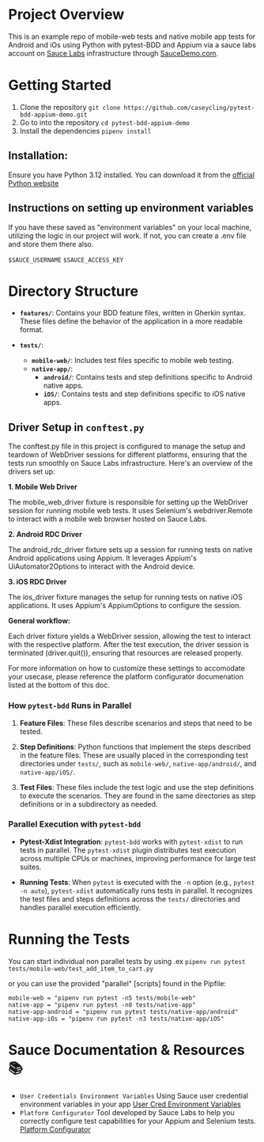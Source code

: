 # Project Overview
This is an example repo of mobile-web tests and native mobile app tests for Android and iOs using Python with pytest-BDD and Appium via a sauce labs account on [Sauce Labs](https://saucelabs.com/) infrastructure through [SauceDemo.com](https://www.saucedemo.com/).

# Getting Started
1. Clone the repository `git clone https://github.com/caseycling/pytest-bdd-appium-demo.git`
2. Go to into the repository `cd pytest-bdd-appium-demo`
3. Install the dependencies `pipenv install`

## Installation:

Ensure you have Python 3.12 installed. You can download it from the [official Python website](https://www.python.org/downloads/)

## Instructions on setting up environment variables
If you have these saved as "environment variables" on your local machine, utilizing the logic in our project will work. If not, you can create a .env file and store them there also.

`$SAUCE_USERNAME`
`$SAUCE_ACCESS_KEY`

# Directory Structure

- **`features/`**: Contains your BDD feature files, written in Gherkin syntax. These files define the behavior of the application in a more readable format.

- **`tests/`**:
  - **`mobile-web/`**: Includes test files specific to mobile web testing.
  - **`native-app/`**:
    - **`android/`**: Contains tests and step definitions specific to Android native apps.
    - **`iOS/`**: Contains tests and step definitions specific to iOS native apps.

## Driver Setup in `conftest.py`

The conftest.py file in this project is configured to manage the setup and teardown of WebDriver sessions for different platforms, ensuring that the tests run smoothly on Sauce Labs infrastructure. Here's an overview of the drivers set up:

**1. Mobile Web Driver**

The mobile_web_driver fixture is responsible for setting up the WebDriver session for running mobile web tests. It uses Selenium's webdriver.Remote to interact with a mobile web browser hosted on Sauce Labs.

**2. Android RDC Driver**

The android_rdc_driver fixture sets up a session for running tests on native Android applications using Appium. It leverages Appium's UiAutomator2Options to interact with the Android device.

**3. iOS RDC Driver**

The ios_driver fixture manages the setup for running tests on native iOS applications. It uses Appium's AppiumOptions to configure the session.

**General workflow:**

Each driver fixture yields a WebDriver session, allowing the test to interact with the respective platform. 
After the test execution, the driver session is terminated (driver.quit()), ensuring that resources are released properly. 

For more information on how to customize these settings to accomodate your usecase, please reference the platform configurator documenation listed at the bottom of this doc.

### How `pytest-bdd` Runs in Parallel

1. **Feature Files**: These files describe scenarios and steps that need to be tested.

2. **Step Definitions**: Python functions that implement the steps described in the feature files. These are usually placed in the corresponding test directories under `tests/`, such as `mobile-web/`, `native-app/android/`, and `native-app/iOS/`.

3. **Test Files**: These files include the test logic and use the step definitions to execute the scenarios. They are found in the same directories as step definitions or in a subdirectory as needed.

### Parallel Execution with `pytest-bdd`

- **Pytest-Xdist Integration**: `pytest-bdd` works with `pytest-xdist` to run tests in parallel. The `pytest-xdist` plugin distributes test execution across multiple CPUs or machines, improving performance for large test suites.

- **Running Tests**: When `pytest` is executed with the `-n` option (e.g., `pytest -n auto`), `pytest-xdist` automatically runs tests in parallel. It recognizes the test files and steps definitions across the `tests/` directories and handles parallel execution efficiently.

# Running the Tests

You can start individual non parallel tests by using .ex `pipenv run pytest tests/mobile-web/test_add_item_to_cart.py`

or you can use the provided "parallel" [scripts] found in the Pipfile:

```
mobile-web = "pipenv run pytest -n5 tests/mobile-web"
native-app = "pipenv run pytest -n8 tests/native-app"
native-app-android = "pipenv run pytest tests/native-app/android"
native-app-iOs = "pipenv run pytest -n3 tests/native-app/iOS"
```

# Sauce Documentation & Resources 📚
- `User Credentials Environment Variables` Using Sauce user credential environment variables in your app [User Cred Environment Variables](https://docs.saucelabs.com/secure-connections/sauce-connect/setup-configuration/environment-variables/#user-credentials-environment-variables)
- `Platform Configurator` Tool developed by Sauce Labs to help you correctly configure test capabilities for your Appium and Selenium tests. [Platform Configurator](https://saucelabs.com/products/platform-configurator#/)
